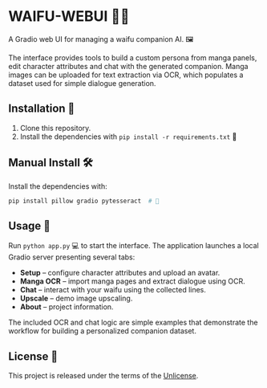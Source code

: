 # WAIFU-WEBUI 🌸✨

A Gradio web UI for managing a waifu companion AI. 🖼️

The interface provides tools to build a custom persona from manga panels,
edit character attributes and chat with the generated companion. Manga
images can be uploaded for text extraction via OCR, which populates a dataset
used for simple dialogue generation.


## Installation 🔧

1. Clone this repository.
2. Install the dependencies with `pip install -r requirements.txt` 🍰

## Manual Install 🛠️

Install the dependencies with:

```bash
pip install pillow gradio pytesseract  # 🔧
```

## Usage 🚀

Run `python app.py` 💻 to start the interface. The application launches a local
Gradio server presenting several tabs:

* **Setup** – configure character attributes and upload an avatar.
* **Manga OCR** – import manga pages and extract dialogue using OCR.
* **Chat** – interact with your waifu using the collected lines.
* **Upscale** – demo image upscaling.
* **About** – project information.

The included OCR and chat logic are simple examples that demonstrate the
workflow for building a personalized companion dataset.

## License 📜

This project is released under the terms of the [Unlicense](LICENSE).
